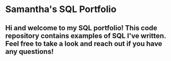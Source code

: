 
# Samantha's SQL Portfolio

## Hi and welcome to my SQL portfolio! This code repository contains examples of SQL I've written. Feel free to take a look and reach out if you have any questions!
